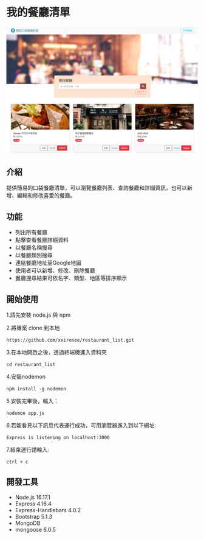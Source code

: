 # 我的餐廳清單
![This is an image](https://github.com/xxirenee/restaurant_list/blob/main/public/image/Cover3.PNG)

## 介紹
提供簡易的口袋餐廳清單，可以瀏覽餐廳列表、查詢餐廳和詳細資訊，也可以新增、編輯和修改喜愛的餐廳。

## 功能
- 列出所有餐廳
- 點擊查看餐廳詳細資料
- 以餐廳名稱搜尋
- 以餐廳類別搜尋
- 連結餐廳地址至Google地圖
- 使用者可以新增、修改、刪除餐廳
- 餐廳搜尋結果可依名字、類型、地區等排序顯示

## 開始使用
1.請先安裝 node.js 與 npm

2.將專案 clone 到本地
```
https://github.com/xxirenee/restaurant_list.git
```

3.在本地開啟之後，透過終端機進入資料夾
```
cd restaurant_list
```

4.安裝nodemon

```
npm install -g nodemon
```

5.安裝完畢後，輸入：

```
nodemon app.js
```

6.若能看見以下訊息代表運行成功，可用瀏覽器進入到以下網址:

```
Express is listening on localhost:3000
```

7.結束運行請輸入:

```
ctrl + c
```

## 開發工具
- Node.js 16.17.1
- Express 4.16.4
- Express-Handlebars 4.0.2
- Bootstrap 5.1.3
- MongoDB
- mongoose 6.0.5
